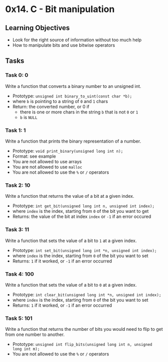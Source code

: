 # 0x14. C - Bit manipulation

## Learning Objectives
- Look for the right source of information without too much help
- How to manipulate bits and use bitwise operators

## Tasks

### Task 0: 0
Write a function that converts a binary number to an unsigned int.
- Prototype: `unsigned int binary_to_uint(const char *b);`
- where `b` is pointing to a string of `0` and `1` chars
- Return: the converted number, or 0 if
    - there is one or more chars in the string `b` that is not `0` or `1`
    - `b` is `NULL`

### Task 1: 1
Write a function that prints the binary representation of a number.
- Prototype: `void print_binary(unsigned long int n);`
- Format: see example
- You are not allowed to use arrays
- You are not allowed to use `malloc`
- You are not allowed to use the `%` or `/` operators

### Task 2: 10
Write a function that returns the value of a bit at a given index.
- Prototype: `int get_bit(unsigned long int n, unsigned int index);`
- where `index` is the index, starting from `0` of the bit you want to get
- Returns: the value of the bit at index `index` or `-1` if an error occured

### Task 3: 11
Write a function that sets the value of a bit to `1` at a given index.
- Prototype: `int set_bit(unsigned long int *n, unsigned int index);`
- where `index` is the index, starting from `0` of the bit you want to set
- Returns: `1` if it worked, or `-1` if an error occurred

### Task 4: 100
Write a function that sets the value of a bit to `0` at a given index.
- Prototype: `int clear_bit(unsigned long int *n, unsigned int index);`
- where `index` is the index, starting from `0` of the bit you want to set
- Returns: `1` if it worked, or `-1` if an error occurred

### Task 5: 101
Write a function that returns the number of bits you would need to flip to get from one number to another.
- Prototype: `unsigned int flip_bits(unsigned long int n, unsigned long int m);`
- You are not allowed to use the `%` or `/` operators
